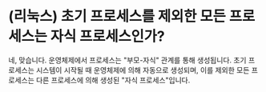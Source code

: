 # (리눅스) 초기 프로세스를 제외한 모든 프로세스는 자식 프로세스인가?

네, 맞습니다. 운영체제에서 프로세스는 "부모-자식" 관계를 통해 생성됩니다. 초기 프로세스는 시스템이 시작될 때 운영체제에 의해 자동으로 생성되며, 이를 제외한 모든 프로세스는 다른 프로세스에 의해 생성된 "자식 프로세스"입니다.
